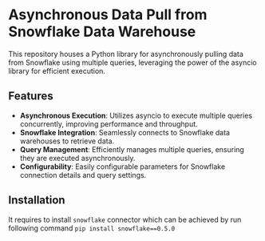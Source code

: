# Asynchronous Data Pull from Snowflake Data Warehouse

This repository houses a Python library for asynchronously pulling data from Snowflake using multiple queries, leveraging the power of the asyncio library for efficient execution.

## Features
- **Asynchronous Execution**: Utilizes asyncio to execute multiple queries concurrently, improving performance and throughput.
- **Snowflake Integration**: Seamlessly connects to Snowflake data warehouses to retrieve data.
- **Query Management**: Efficiently manages multiple queries, ensuring they are executed asynchronously.
- **Configurability**: Easily configurable parameters for Snowflake connection details and query settings.

## Installation
It requires to install ```snowflake``` connector which can be achieved by run following command ```pip install snowflake==0.5.0```
